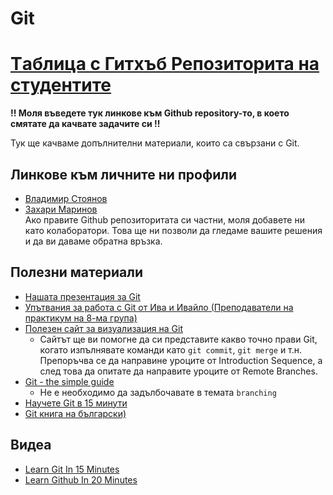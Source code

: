 # Git

# [Tаблица с Гитхъб Репозиторита на студентите](https://docs.google.com/spreadsheets/d/1exUWpsW2lGCGhCZ5IwTOpnCjr7U22iWlziyNZCcvnWo/edit?usp=sharing)

**!! Моля въведете тук линкове към Github repository-то, в което смятате да качвате задачите си !!**

Тук ще качваме допълнителни материали, които са свързани с Git.

## Линкове към личните ни профили

* [Владимир Стоянов](https://github.com/vladi2703)  
* [Захари Маринов](https://github.com/Zahari-M) \
Ако правите Github репозиторитата си частни, моля добавете ни като колаборатори. Това ще ни позволи да гледаме вашите решения и да ви даваме обратна връзка.

## Полезни материали

* [Нашата презентация за Git](https://slides.com/vladistoyanov/deck-065e5e)
* [Упътвания за работа с Git от Ива и Ивайло (Преподаватели на практикум на 8-ма група)](https://github.com/ivkaradzhova/FMI_OOP_2022-23/tree/master/Git)
* [Полезен сайт за визуализация на Git](https://learngitbranching.js.org/)
  * Сайтът ще ви помогне да си представите какво точно прави Git, когато изпълнявате команди като `git commit`, `git merge` и т.н. Препоръчва се да направине уроците от Introduction Sequence, а след това да опитате да направите уроците от Remote Branches.
* [Git - the simple guide](http://rogerdudler.github.io/git-guide/)
  * Не е необходимо да задълбочавате в темата `branching`
* [Научете Git в 15 минути](http://try.github.io/levels/1/challenges/1)
* [Git книга на български)](http://www.git-scm.com/book/bg/v2)

## Видеа

* [Learn Git In 15 Minutes](https://www.youtube.com/watch?v=USjZcfj8yxE)
* [Learn Github In 20 Minutes](https://www.youtube.com/watch?v=nhNq2kIvi9s&t=675s)
